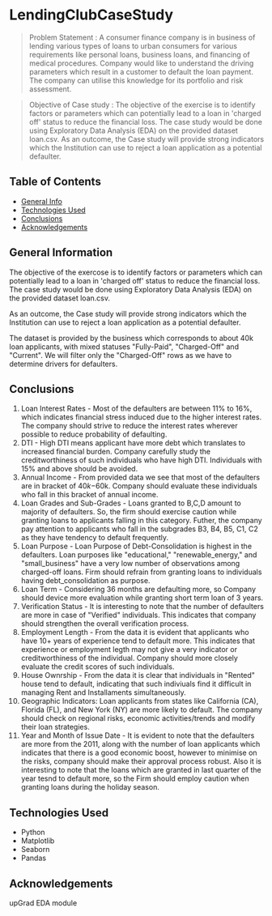 # LendingClubCaseStudy 
> Problem Statement :
A consumer finance company is in business of lending various types of loans to urban consumers for various requirements like personal loans, business loans, and financing of medical procedures. Company would like to understand the driving parameters which result in a customer to default the loan payment. The company can utilise this knowledge for its portfolio and risk assessment. 

> Objective of Case study :
The objective of the exercise is to identify factors or parameters which can potentially lead to a loan in 'charged off' status to reduce the financial loss. The case study would be done using Exploratory Data Analysis (EDA) on the provided dataset loan.csv. As an outcome, the Case study will provide strong indicators which the Institution can use to reject a loan application as a potential defaulter.


## Table of Contents
* [General Info](#general-information)
* [Technologies Used](#technologies-used)
* [Conclusions](#conclusions)
* [Acknowledgements](#acknowledgements)

<!-- You can include any other section that is pertinent to your problem -->

## General Information

The objective of the exercose is to identify factors or parameters which can potentially lead to a loan in 'charged off' status to reduce the financial loss. The case study would be done using Exploratory Data Analysis (EDA) on the provided dataset loan.csv. 

As an outcome, the Case study will provide strong indicators which the Institution can use to reject a loan application as a potential defaulter.

The dataset is provided by the business which corresponds to about 40k loan applicants, with mixed statuses "Fully-Paid", "Charged-Off" and "Current". We will filter only the "Charged-Off" rows as we have to determine drivers for defaulters.

<!-- You don't have to answer all the questions - just the ones relevant to your project. -->

## Conclusions
1. Loan Interest Rates - Most of the defaulters are between 11% to 16%, which indicates financial stress induced due to the higher interest rates. The company should strive to reduce the interest rates wherever possible to reduce probability of defaulting.
2. DTI - High DTI means applicant have more debt which translates to increased financial burden. Company carefully study the creditworthiness of such individuals who have high DTI. Individuals with 15% and above should be avoided.
3. Annual Income - From provided data we see that most of the defaulters are in bracket of $40k-$60k. Company should evaluate these individuals who fall in this bracket of annual income.
4. Loan Grades and Sub-Grades - Loans granted to B,C,D amount to majority of defaulters. So, the firm should exercise caution while granting loans to applicants falling in this category. Futher, the company pay attention to applicants who fall in the subgrades B3, B4, B5, C1, C2 as they have tendency to default frequently.
5. Loan Purpose - Loan Purpose of Debt-Consolidation is highest in the defaulters. Loan purposes like "educational," "renewable_energy," and "small_business" have a very low number of observations among charged-off loans. Firm should refrain from granting loans to individuals having debt_consolidation as purpose.
6. Loan Term - Considering 36 months are defaulting more, so Company should device more evaluation while granting short term loan of 3 years.
7. Verification Status - It is interesting to note that the number of defaulters are more in case of "Verified" individuals. This indicates that company should strengthen the overall verification process.
8. Employment Length - From the data it is evident that applicants who have 10+ years of experience tend to default more. This indicates that experience or employment legth may not give a very indicator or creditworthiness of the individual. Company should more closely evaluate the credit scores of such individuals.
9. House Ownrship - From the data it is clear that individuals in "Rented" house tend to default, indicating that such indiviuals find it difficult in managing Rent and Installaments simultaneously.
10. Geographic Indicators: Loan applicants from states like California (CA), Florida (FL), and New York (NY) are more likely to default. The company should check on regional risks, economic activities/trends and modify their loan strategies.
11. Year and Month of Issue Date - It is evident to note that the defaulters are more from the 2011, along with the number of loan applicants which indicates that there is a good economic boost, however to minimise on the risks, company should make their approval process robust. Also it is interesting to note that the loans which are granted in last quarter of the year tesnd to default more, so the Firm should employ caution when granting loans during the holiday season.

<!-- You don't have to answer all the questions - just the ones relevant to your project. -->


## Technologies Used
- Python
- Matplotlib
- Seaborn
- Pandas

<!-- As the libraries versions keep on changing, it is recommended to mention the version of library used in this project -->

## Acknowledgements
upGrad EDA module



<!-- Optional -->
<!-- ## License -->
<!-- This project is open source and available under the [... License](). -->

<!-- You don't have to include all sections - just the one's relevant to your project -->
